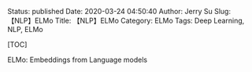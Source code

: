 Status: published
Date: 2020-03-24 04:50:40
Author: Jerry Su
Slug: 【NLP】ELMo
Title: 【NLP】ELMo
Category: ELMo
Tags:  Deep Learning, NLP, ELMo

[TOC]

ELMo: Embeddings from Language models
